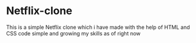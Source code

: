 # Netflix-clone
This is a simple Netflix clone which i have made with the help of HTML and CSS code simple and growing my skills as of right now
